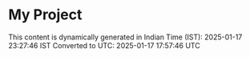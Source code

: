 # My Project

This content is dynamically generated in Indian Time (IST): 2025-01-17 23:27:46 IST
Converted to UTC: 2025-01-17 17:57:46 UTC

